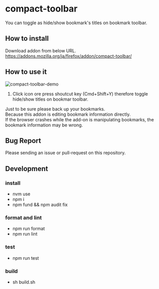 # compact-toolbar

You can toggle as hide/show bookmark's titles on bookmark toolbar.

## How to install

Download addon from below URL.  
https://addons.mozilla.org/ja/firefox/addon/compact-toolbar/

## How to use it

![compact-toolbar-demo](https://2.bp.blogspot.com/-qpQJON8NLnM/XOj1wy1jxYI/AAAAAAAAf9c/FXW728UeqCUptPA909Qd_zJ52K1wjZTzwCLcBGAs/s1600/compact_toolbar_demo.gif)

1. Click icon ore press shoutcut key (Cmd+Shift+Y) therefore toggle hide/show titles on bookmar toolbar.

Just to be sure please back up your bookmarks.  
Because this addon is editing bookmark information directly.  
If the browser crashes while the add-on is manipulating bookmarks, the bookmark information may be wrong.

## Bug Report

Please sending an issue or pull-request on this repository.

## Development

### install

- nvm use
- npm i
- npm fund && npm audit fix

### format and lint

- npm run format
- npm run lint

### test

- npm run test

### build

- sh build.sh
